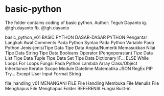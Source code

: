 # basic-python
The folder contains coding of basic python.
Author: Teguh Dayanto
        ig. @tgh.dayanto
        fb. @tgh.dayanto

basic_python_v01
BASIC PYTHON
  DASAR-DASAR PYTHON
    Pengantar
    Langkah Awal
    Comments Pada Python
    Syntax Pada Python
    Variable Pada Python
    Jenis-jenis/Tipe Data
    Tipe Data Angka/Numerik
    Memasukkan Nilai
    Tipe Data String
    Tipe Data Booleans
    Operator (Pengoperasian)
    Tipe Data List
    Tipe Data Tuple
    Tipe Data Set
    Tipe Data Dictionary
    IF... ELSE
    While Loops
    For Loops
    Fungsi Pada Python
    Lambda
    Array
    Class/Object
    Inheritance
    Iterator
    Scope
    Module
    Datetime
    Matematika
    JSON
    RegEx
    PIP
    Try... Except
    User Input
    Format String

file_handling_v01
  MENANGANI FILE
    File Handling
    Membuka File
    Menulis File
    Menghapus File
    Menghapus Folder
  REFERENSI
    Fungsi Built-in


